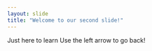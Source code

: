 ```yaml
---
layout: slide
title: "Welcome to our second slide!"
---
```

Just here to learn
Use the left arrow to go back!
